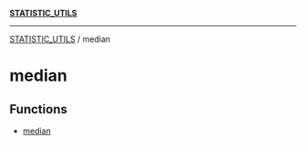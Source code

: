[**STATISTIC_UTILS**](../README.md)

***

[STATISTIC_UTILS](../README.md) / median

# median

## Functions

- [median](functions/median.md)

